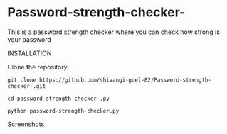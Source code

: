 # Password-strength-checker-
This is a password strength checker where you can check how strong is your password


INSTALLATION

Clone the repository:

```git clone https://github.com/shivangi-goel-82/Password-strength-checker-.git```

```cd password-strength-checker-.py```

```python password-strength-checker.py```


Screenshots
